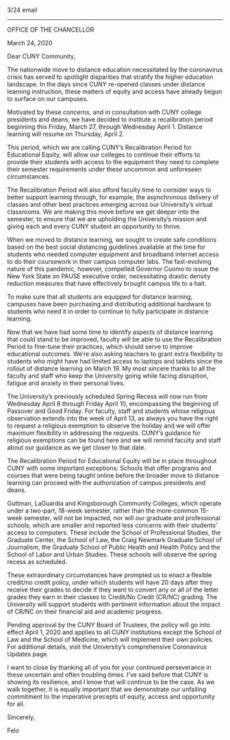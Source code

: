 3/24 email

----


OFFICE OF THE CHANCELLOR

March 24, 2020

Dear CUNY Community,

The nationwide move to distance education necessitated by the coronavirus crisis has served to spotlight disparities that stratify the higher education landscape. In the days since CUNY re-opened classes under distance learning instruction, these matters of equity and access have already begun to surface on our campuses.

Motivated by these concerns, and in consultation with CUNY college presidents and deans, we have decided to institute a recalibration period beginning this Friday, March 27, through Wednesday April 1. Distance learning will resume on Thursday, April 2.

This period, which we are calling CUNY’s Recalibration Period for Educational Equity, will allow our colleges to continue their efforts to provide their students with access to the equipment they need to complete their semester requirements under these uncommon and unforeseen circumstances.

The Recalibration Period will also afford faculty time to consider ways to better support learning through, for example, the asynchronous delivery of classes and other best practices emerging across our University’s virtual classrooms. We are making this move before we get deeper into the semester, to ensure that we are upholding the University’s mission and giving each and every CUNY student an opportunity to thrive.

When we moved to distance learning, we sought to create safe conditions based on the best social distancing guidelines available at the time for students who needed computer equipment and broadband internet access to do their coursework in their campus computer labs. The fast-evolving nature of this pandemic, however, compelled Governor Cuomo to issue the New York State on PAUSE executive order, necessitating drastic density reduction measures that have effectively brought campus life to a halt.

To make sure that all students are equipped for distance learning, campuses have been purchasing and distributing additional hardware to students who need it in order to continue to fully participate in distance learning.

Now that we have had some time to identify aspects of distance learning that could stand to be improved, faculty will be able to use the Recalibration Period to fine-tune their practices, which should serve to improve educational outcomes. We’re also asking teachers to grant extra flexibility to students who might have had limited access to laptops and tablets since the rollout of distance learning on March 19. My most sincere thanks to all the faculty and staff who keep the University going while facing disruption, fatigue and anxiety in their personal lives.

The University’s previously scheduled Spring Recess will now run from Wednesday April 8 through Friday April 10, encompassing the beginning of Passover and Good Friday. For faculty, staff and students whose religious observation extends into the week of April 13, as always you have the right to request a religious exemption to observe the holiday and we will offer maximum flexibility in addressing the requests. CUNY’s guidance for religious exemptions can be found here and we will remind faculty and staff about our guidance as we get closer to that date.

The Recalibration Period for Educational Equity will be in place throughout CUNY with some important exceptions: Schools that offer programs and courses that were being taught online before the broader move to distance learning can proceed with the authorization of campus presidents and deans.

Guttman, LaGuardia and Kingsborough Community Colleges, which operate under a two-part, 18-week semester, rather than the more-common 15-week semester, will not be impacted, nor will our graduate and professional schools, which are smaller and reported less concerns with their students’ access to computers. These include the  School of Professional Studies, the Graduate Center, the School of Law, the Craig Newmark Graduate School of Journalism, the Graduate School of Public Health and Health Policy and the School of Labor and Urban Studies. These schools will observe the spring recess as scheduled.

These extraordinary circumstances have prompted us to enact a flexible credit/no credit policy, under which students will have 20 days after they receive their grades to decide if they want to convert any or all of the letter grades they earn in their classes to Credit/No Credit (CR/NC) grading. The University will support students with pertinent information about the impact of CR/NC on their financial aid and academic progress.

Pending approval by the CUNY Board of Trustees, the policy will go into effect April 1, 2020 and applies to all CUNY institutions except the School of Law and the School of Medicine, which will implement their own policies. For additional details, visit the University’s comprehensive Coronavirus Updates page.

I want to close by thanking all of you for your continued perseverance in these uncertain and often troubling times. I’ve said before that CUNY is showing its resilience, and I know that will continue to be the case. As we walk together, it is equally important that we demonstrate our unfailing commitment to the imperative precepts of equity, access and opportunity for all.

Sincerely,

Felo
